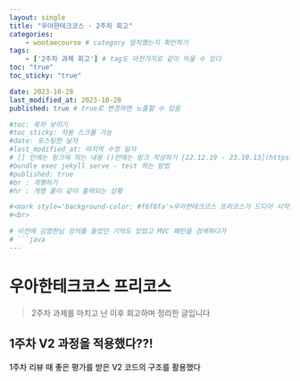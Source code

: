```yaml
---
layout: single
title: "우아한테크코스 - 2주차 회고"
categories:
    - wootaecourse # category 일치했는지 확인하기 
tags:
    - ['2주차 과제 회고'] # tag도 마찬가지로 같이 띄울 수 있다 
toc: "true"
toc_sticky: "true"

date: 2023-10-28
last_modified_at: 2023-10-28
published: true # true로 변경하면 노출할 수 있음 

#toc: 목차 보이기 
#toc_sticky: 자동 스크롤 가능 
#date: 포스팅한 날자 
#last_modified_at: 마지막 수정 일자 
# [] 안에는 링크에 띄는 내용 ()안에는 링크 작성하기 [22.12.19 - 23.10.13](https://debonair-nigella-a88.notion.site/f71d32c1d1ef4cafbcd9fc77076b36a8?pvs=4)
#bundle exec jekyll serve - test 하는 방법 
#published: true
#br : 개행하기 
#hr : 개행 줄이 같이 출력되는 상황 

#<mark style='background-color: #f6f8fa'>우아한테크코스 프리코스가 드디어 시작했다!! 1주차 과제는 바로 숫자 야구 게임이였다</mark>
#<br>

# 이전에 김영한님 강의를 들었던 기억도 있었고 MVC 패턴을 검색하다가
# ```java
---
```

# 우아한테크코스 프리코스
> 2주차 과제를 마치고 난 이후 회고하며 정리한 글입니다 

## 1주차 V2 과정을 적용했다??!
<mark style='background-color: #f6f8fa'>1주차 리뷰 때 좋은 평가를 받은 V2 코드의 구조를 활용했다</mark>
<br>


